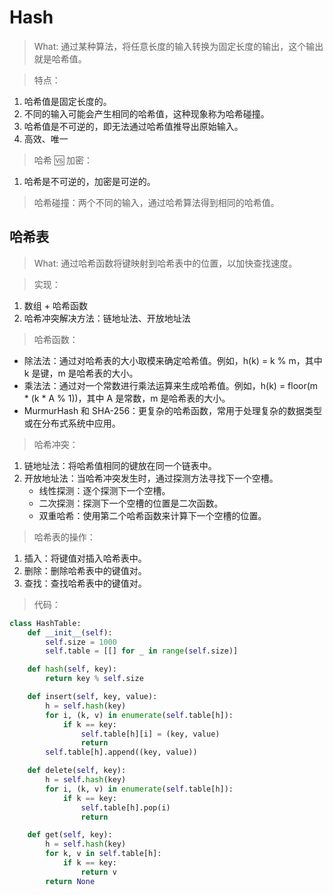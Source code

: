 # Hash
> What: 通过某种算法，将任意长度的输入转换为固定长度的输出，这个输出就是哈希值。

> 特点：
1. 哈希值是固定长度的。
2. 不同的输入可能会产生相同的哈希值，这种现象称为哈希碰撞。
3. 哈希值是不可逆的，即无法通过哈希值推导出原始输入。
4. 高效、唯一

> 哈希 🆚 加密：
1. 哈希是不可逆的，加密是可逆的。

> 哈希碰撞：两个不同的输入，通过哈希算法得到相同的哈希值。

## 哈希表
> What: 通过哈希函数将键映射到哈希表中的位置，以加快查找速度。

> 实现：
1. 数组 + 哈希函数
2. 哈希冲突解决方法：链地址法、开放地址法

> 哈希函数：

* 除法法：通过对哈希表的大小取模来确定哈希值。例如，h(k) = k % m，其中 k 是键，m 是哈希表的大小。
* 乘法法：通过对一个常数进行乘法运算来生成哈希值。例如，h(k) = floor(m * (k * A % 1))，其中 A 是常数，m 是哈希表的大小。
* MurmurHash 和 SHA-256：更复杂的哈希函数，常用于处理复杂的数据类型或在分布式系统中应用。

> 哈希冲突：

1. 链地址法：将哈希值相同的键放在同一个链表中。
2. 开放地址法：当哈希冲突发生时，通过探测方法寻找下一个空槽。
    * 线性探测：逐个探测下一个空槽。
    * 二次探测：探测下一个空槽的位置是二次函数。
    * 双重哈希：使用第二个哈希函数来计算下一个空槽的位置。

> 哈希表的操作：

1. 插入：将键值对插入哈希表中。
2. 删除：删除哈希表中的键值对。
3. 查找：查找哈希表中的键值对。

> 代码：

```python
class HashTable:
    def __init__(self):
        self.size = 1000
        self.table = [[] for _ in range(self.size)]

    def hash(self, key):
        return key % self.size

    def insert(self, key, value):
        h = self.hash(key)
        for i, (k, v) in enumerate(self.table[h]):
            if k == key:
                self.table[h][i] = (key, value)
                return
        self.table[h].append((key, value))

    def delete(self, key):
        h = self.hash(key)
        for i, (k, v) in enumerate(self.table[h]):
            if k == key:
                self.table[h].pop(i)
                return

    def get(self, key):
        h = self.hash(key)
        for k, v in self.table[h]:
            if k == key:
                return v
        return None
```